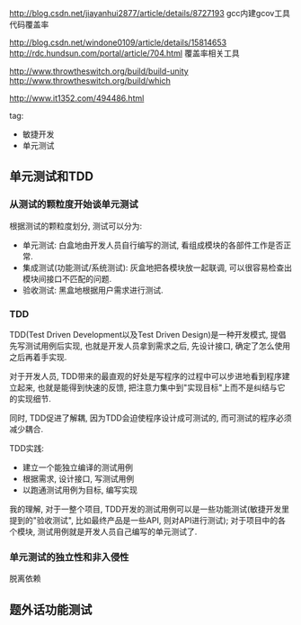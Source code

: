 http://blog.csdn.net/jiayanhui2877/article/details/8727193
gcc内建gcov工具代码覆盖率

http://blog.csdn.net/windone0109/article/details/15814653
http://rdc.hundsun.com/portal/article/704.html
覆盖率相关工具 

http://www.throwtheswitch.org/build/build-unity
http://www.throwtheswitch.org/build/which

http://www.it1352.com/494486.html

tag:
  - 敏捷开发
  - 单元测试

## 单元测试和TDD

### 从测试的颗粒度开始谈单元测试

根据测试的颗粒度划分, 测试可以分为:
* 单元测试: 白盒地由开发人员自行编写的测试, 看组成模块的各部件工作是否正常.
* 集成测试(功能测试/系统测试): 灰盒地把各模块放一起联调, 可以很容易检查出模块间接口不匹配的问题.
* 验收测试: 黑盒地根据用户需求进行测试.

### TDD

TDD(Test Driven Development以及Test Driven Design)是一种开发模式, 提倡先写测试用例后实现, 也就是开发人员拿到需求之后, 先设计接口, 确定了怎么使用之后再着手实现.

对于开发人员, TDD带来的最直观的好处是写程序的过程中可以步进地看到程序建立起来, 也就是能得到快速的反馈, 把注意力集中到"实现目标"上而不是纠结与它的实现细节.

同时, TDD促进了解耦, 因为TDD会迫使程序设计成可测试的, 而可测试的程序必须减少耦合.

TDD实践:

* 建立一个能独立编译的测试用例
* 根据需求, 设计接口, 写测试用例
* 以跑通测试用例为目标, 编写实现

我的理解, 对于一整个项目, TDD开发的测试用例可以是一些功能测试(敏捷开发里提到的"验收测试", 比如最终产品是一些API, 则对API进行测试); 对于项目中的各个模块, 测试用例就是开发人员自己编写的单元测试了.

### 单元测试的独立性和非入侵性
脱离依赖

### 

## 题外话功能测试


